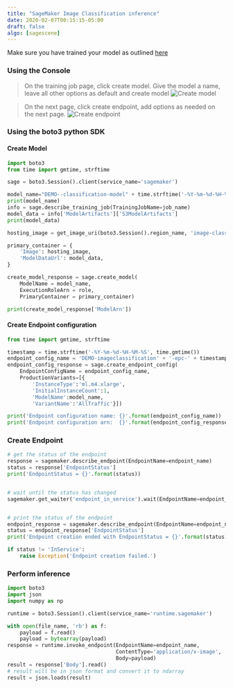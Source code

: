 ```yaml
---
title: "SageMaker Image Classification inference"
date: 2020-02-07T00:15:15-05:00
draft: false
algo: [sagescene]
---
```


Make sure you have trained your model as outlined [here](../../training/sagescenes)

### Using the Console

> On the training job page, click create model. Give the model a name, leave all other options as default and create model
![Create model](/images/sagescene-console-createmodel.png)

> On the next page, click create endpoint, add options as needed on the next page.
![Create endpoint](/images/sagescene-console-createendpoint.png)


### Using the boto3 python SDK

#### Create Model
```python
import boto3
from time import gmtime, strftime

sage = boto3.Session().client(service_name='sagemaker')

model_name="DEMO--classification-model" + time.strftime('-%Y-%m-%d-%H-%M-%S', time.gmtime())
print(model_name)
info = sage.describe_training_job(TrainingJobName=job_name)
model_data = info['ModelArtifacts']['S3ModelArtifacts']
print(model_data)

hosting_image = get_image_uri(boto3.Session().region_name, 'image-classification')

primary_container = {
    'Image': hosting_image,
    'ModelDataUrl': model_data,
}

create_model_response = sage.create_model(
    ModelName = model_name,
    ExecutionRoleArn = role,
    PrimaryContainer = primary_container)

print(create_model_response['ModelArn'])
```

#### Create Endpoint configuration
```python
from time import gmtime, strftime

timestamp = time.strftime('-%Y-%m-%d-%H-%M-%S', time.gmtime())
endpoint_config_name = 'DEMO-imageclassification' + '-epc-' + timestamp
endpoint_config_response = sage.create_endpoint_config(
    EndpointConfigName = endpoint_config_name,
    ProductionVariants=[{
        'InstanceType':'ml.m4.xlarge',
        'InitialInstanceCount':1,
        'ModelName':model_name,
        'VariantName':'AllTraffic'}])

print('Endpoint configuration name: {}'.format(endpoint_config_name))
print('Endpoint configuration arn:  {}'.format(endpoint_config_response['EndpointConfigArn']))
```

### Create Endpoint
```python
# get the status of the endpoint
response = sagemaker.describe_endpoint(EndpointName=endpoint_name)
status = response['EndpointStatus']
print('EndpointStatus = {}'.format(status))


# wait until the status has changed
sagemaker.get_waiter('endpoint_in_service').wait(EndpointName=endpoint_name)


# print the status of the endpoint
endpoint_response = sagemaker.describe_endpoint(EndpointName=endpoint_name)
status = endpoint_response['EndpointStatus']
print('Endpoint creation ended with EndpointStatus = {}'.format(status))

if status != 'InService':
    raise Exception('Endpoint creation failed.')
```


### Perform inference
```python
import boto3
import json
import numpy as np

runtime = boto3.Session().client(service_name='runtime.sagemaker')

with open(file_name, 'rb') as f:
    payload = f.read()
    payload = bytearray(payload)
response = runtime.invoke_endpoint(EndpointName=endpoint_name,
                                   ContentType='application/x-image',
                                   Body=payload)
result = response['Body'].read()
# result will be in json format and convert it to ndarray
result = json.loads(result)

```
